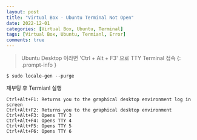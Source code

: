 ```yaml
---
layout: post
title: "Virtual Box - Ubuntu Terminal Not Open"
date: 2022-12-01
categories: [Virtual Box, Ubuntu, Terminal]
tags: [Virtual Box, Ubuntu, Termianl, Error]
comments: true
---
```


> Ubuntu Desktop 이라면 'Ctrl + Alt + F3' 으로 TTY Terminal 접속
{: .prompt-info }

```console
$ sudo locale-gen --purge
```

재부팅 후 Termianl 실행


```
Ctrl+Alt+F1: Returns you to the graphical desktop environment log in screen
Ctrl+Alt+F2: Returns you to the graphical desktop environment
Ctrl+Alt+F3: Opens TTY 3
Ctrl+Alt+F4: Opens TTY 4
Ctrl+Alt+F5: Opens TTY 5
Ctrl+Alt+F6: Opens TTY 6
```
